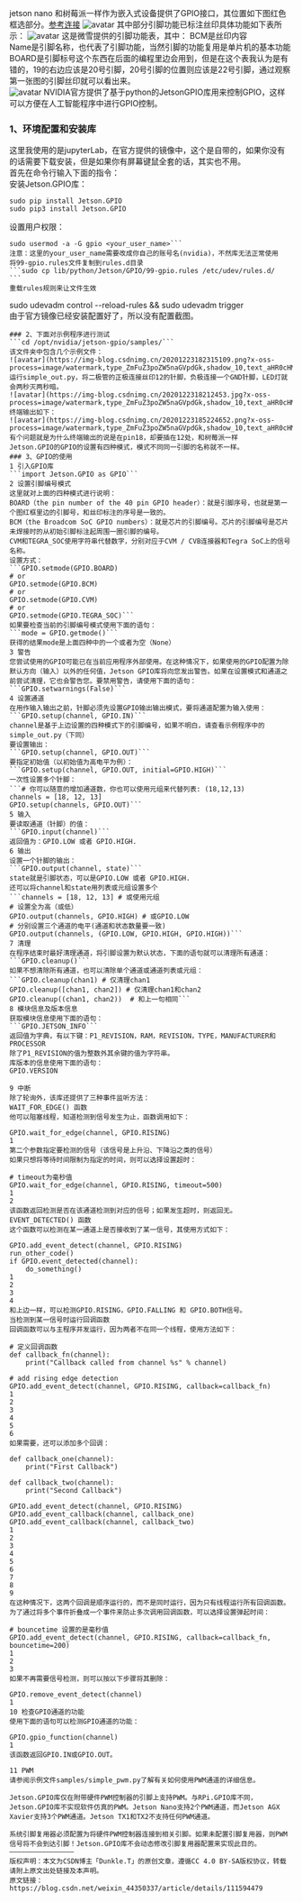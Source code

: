 jetson nano 和树莓派一样作为嵌入式设备提供了GPIO接口，其位置如下图红色框选部分。[参考连接](https://blog.csdn.net/weixin_44350337/article/details/111594479)
![avatar](https://img-blog.csdnimg.cn/20201223171343333.png?x-oss-process=image/watermark,type_ZmFuZ3poZW5naGVpdGk,shadow_10,text_aHR0cHM6Ly9ibG9nLmNzZG4ubmV0L3dlaXhpbl80NDM1MDMzNw==,size_16,color_FFFFFF,t_70)
其中部分引脚功能已标注丝印具体功能如下表所示：
![avatar](https://img-blog.csdnimg.cn/20201223171646481.png?x-oss-process=image/watermark,type_ZmFuZ3poZW5naGVpdGk,shadow_10,text_aHR0cHM6Ly9ibG9nLmNzZG4ubmV0L3dlaXhpbl80NDM1MDMzNw==,size_16,color_FFFFFF,t_70)
这是微雪提供的引脚功能表，其中：
BCM是丝印内容  
Name是引脚名称，也代表了引脚功能，当然引脚的功能复用是单片机的基本功能  
BOARD是引脚标号这个东西在后面的编程里边会用到，但是在这个表我认为是有错的，19的右边应该是20号引脚，20号引脚的位置则应该是22号引脚，通过观察第一张图的引脚丝印就可以看出来。  
![avatar](https://img-blog.csdnimg.cn/20201223183945501.png?x-oss-process=image/watermark,type_ZmFuZ3poZW5naGVpdGk,shadow_10,text_aHR0cHM6Ly9ibG9nLmNzZG4ubmV0L3dlaXhpbl80NDM1MDMzNw==,size_16,color_FFFFFF,t_70)
NVIDIA官方提供了基于python的JetsonGPIO库用来控制GPIO，这样可以方便在人工智能程序中进行GPIO控制。
### 1、环境配置和安装库
这里我使用的是jupyterLab，在官方提供的镜像中，这个是自带的，如果你没有的话需要下载安装，但是如果你有屏幕键鼠全套的话，其实也不用。    
首先在命令行输入下面的指令：    
安装Jetson.GPIO库：    
```
sudo pip install Jetson.GPIO
sudo pip3 install Jetson.GPIO
```  
设置用户权限：  
```sudo groupadd -f -r gpio
sudo usermod -a -G gpio <your_user_name>```  
注意：这里的your_user_name需要改成你自己的账号名(nvidia)，不然库无法正常使用  
将99-gpio.rules文件复制到rules.d目录  
```sudo cp lib/python/Jetson/GPIO/99-gpio.rules /etc/udev/rules.d/  ```
重载rules规则来让文件生效  
```
sudo udevadm control --reload-rules && sudo udevadm trigger  
由于官方镜像已经安装配置好了，所以没有配置截图。
```
### 2、下面对示例程序进行测试
```cd /opt/nvidia/jetson-gpio/samples/```
该文件夹中包含几个示例文件：
![avatar](https://img-blog.csdnimg.cn/20201223182315109.png?x-oss-process=image/watermark,type_ZmFuZ3poZW5naGVpdGk,shadow_10,text_aHR0cHM6Ly9ibG9nLmNzZG4ubmV0L3dlaXhpbl80NDM1MDMzNw==,size_16,color_FFFFFF,t_70)
运行simple_out.py，将二极管的正极连接丝印12的针脚，负极连接一个GND针脚，LED灯就会两秒灭两秒暗。  
![avatar](https://img-blog.csdnimg.cn/2020122318212453.jpg?x-oss-process=image/watermark,type_ZmFuZ3poZW5naGVpdGk,shadow_10,text_aHR0cHM6Ly9ibG9nLmNzZG4ubmV0L3dlaXhpbl80NDM1MDMzNw==,size_16,color_FFFFFF,t_70)
终端输出如下：  
![avatar](https://img-blog.csdnimg.cn/20201223185224652.png?x-oss-process=image/watermark,type_ZmFuZ3poZW5naGVpdGk,shadow_10,text_aHR0cHM6Ly9ibG9nLmNzZG4ubmV0L3dlaXhpbl80NDM1MDMzNw==,size_16,color_FFFFFF,t_70)
有个问题就是为什么终端输出的说是在pin18，却要插在12处，和树莓派一样  
Jetson.GPIO的GPIO的设置有四种模式，模式不同同一引脚的名称就不一样。  
### 3、GPIO的使用
1 引入GPIO库  
```import Jetson.GPIO as GPIO```
2 设置引脚编号模式  
这里就对上面的四种模式进行说明：  
BOARD（the pin number of the 40 pin GPIO header）：就是引脚序号，也就是第一个图红框里边的引脚号，和丝印标注的序号是一致的。  
BCM（the Broadcom SoC GPIO numbers）：就是芯片的引脚编号。芯片的引脚编号是芯片未焊接时的从初始引脚标注起周围一圈引脚的编号。  
CVM和TEGRA_SOC使用字符串代替数字，分别对应于CVM / CVB连接器和Tegra SoC上的信号名称。  
设置方式：  
```GPIO.setmode(GPIO.BOARD)
# or
GPIO.setmode(GPIO.BCM)
# or
GPIO.setmode(GPIO.CVM)
# or
GPIO.setmode(GPIO.TEGRA_SOC)```
如果要检查当前的引脚编号模式使用下面的语句：    
```mode = GPIO.getmode()```
获得的结果mode是上面四种中的一个或者为空（None）  
3 警告  
您尝试使用的GPIO可能已在当前应用程序外部使用。在这种情况下，如果使用的GPIO配置为除默认方向（输入）以外的任何值，Jetson GPIO库将向您发出警告。如果在设置模式和通道之前尝试清理，它也会警告您。要禁用警告，请使用下面的语句：  
```GPIO.setwarnings(False)```
4 设置通道
在用作输入输出之前，针脚必须先设置GPIO输出输出模式，要将通道配置为输入使用：
```GPIO.setup(channel, GPIO.IN)```
channel是基于上边设置的四种模式下的引脚编号，如果不明白，请查看示例程序中的simple_out.py（下同）
要设置输出：
```GPIO.setup(channel, GPIO.OUT)```
要指定初始值（以初始值为高电平为例）：
```GPIO.setup(channel, GPIO.OUT, initial=GPIO.HIGH)```
一次性设置多个针脚：
```# 你可以随意的增加通道数，你也可以使用元组来代替列表: (18,12,13)  
channels = [18, 12, 13]  
GPIO.setup(channels, GPIO.OUT)```
5 输入
要读取通道（针脚）的值：
```GPIO.input(channel)```
返回值为：GPIO.LOW 或者 GPIO.HIGH.
6 输出
设置一个针脚的输出：
```GPIO.output(channel, state)```
state就是引脚状态，可以是GPIO.LOW 或者 GPIO.HIGH.
还可以将channel和state用列表或元组设置多个
```channels = [18, 12, 13] # 或使用元组
# 设置全为高（或低）
GPIO.output(channels, GPIO.HIGH) # 或GPIO.LOW
# 分别设置三个通道的电平(通道和状态数量要一致)
GPIO.output(channels, (GPIO.LOW, GPIO.HIGH, GPIO.HIGH))```
7 清理
在程序结束时最好清理通道，将引脚设置为默认状态，下面的语句就可以清理所有通道：
```GPIO.cleanup()```
如果不想清除所有通道，也可以清除单个通道或通道列表或元组：
```GPIO.cleanup(chan1) # 仅清理chan1
GPIO.cleanup([chan1, chan2]) # 仅清理chan1和chan2
GPIO.cleanup((chan1, chan2))  # 和上一句相同```
8 模块信息及版本信息
获取模块信息使用下面的语句：
```GPIO.JETSON_INFO```
返回值为字典，有以下键：P1_REVISION，RAM，REVISION，TYPE，MANUFACTURER和PROCESSOR
除了P1_REVISION的值为整数外其余键的值为字符串。
库版本的信息使用下面的语句：
GPIO.VERSION

9 中断
除了轮询外，该库还提供了三种事件监听方法：
WAIT_FOR_EDGE() 函数
他可以阻塞线程，知道检测到信号发生为止，函数调用如下：

GPIO.wait_for_edge(channel, GPIO.RISING)
1
第二个参数指定要检测的信号（该信号是上升沿、下降沿之类的信号）
如果只想将等待时间限制为指定的时间，则可以选择设置超时：

# timeout为毫秒值
GPIO.wait_for_edge(channel, GPIO.RISING, timeout=500)
1
2
该函数返回检测是否在该通道检测到对应的信号；如果发生超时，则返回无。
EVENT_DETECTED() 函数
这个函数可以检测在某一通道上是否接收到了某一信号，其使用方式如下：

GPIO.add_event_detect(channel, GPIO.RISING)
run_other_code()
if GPIO.event_detected(channel):
    do_something()
1
2
3
4
和上边一样，可以检测GPIO.RISING，GPIO.FALLING 和 GPIO.BOTH信号。
当检测到某一信号时运行回调函数
回调函数可以与主程序并发运行，因为两者不在同一个线程，使用方法如下：

# 定义回调函数
def callback_fn(channel):
    print("Callback called from channel %s" % channel)

# add rising edge detection
GPIO.add_event_detect(channel, GPIO.RISING, callback=callback_fn)
1
2
3
4
5
6
如果需要，还可以添加多个回调：

def callback_one(channel):
    print("First Callback")

def callback_two(channel):
    print("Second Callback")

GPIO.add_event_detect(channel, GPIO.RISING)
GPIO.add_event_callback(channel, callback_one)
GPIO.add_event_callback(channel, callback_two)
1
2
3
4
5
6
7
8
9
在这种情况下，这两个回调是顺序运行的，而不是同时运行，因为只有线程运行所有回调函数。
为了通过将多个事件折叠成一个事件来防止多次调用回调函数，可以选择设置弹起时间：

# bouncetime 设置的是毫秒值
GPIO.add_event_detect(channel, GPIO.RISING, callback=callback_fn,
bouncetime=200)
1
2
3
如果不再需要信号检测，则可以按以下步骤将其删除：

GPIO.remove_event_detect(channel)
1
10 检查GPIO通道的功能
使用下面的语句可以检测GPIO通道的功能：

GPIO.gpio_function(channel)
1
该函数返回GPIO.IN或GPIO.OUT。

11 PWM
请参阅示例文件samples/simple_pwm.py了解有关如何使用PWM通道的详细信息。

Jetson.GPIO库仅在附带硬件PWM控制器的引脚上支持PWM。与RPi.GPIO库不同，Jetson.GPIO库不实现软件仿真的PWM。Jetson Nano支持2个PWM通道，而Jetson AGX Xavier支持3个PWM通道。Jetson TX1和TX2不支持任何PWM通道。

系统引脚复用器必须配置为将硬件PWM控制器连接到相关引脚。如果未配置引脚复用器，则PWM信号将不会到达引脚！Jetson.GPIO库不会动态修改引脚复用器配置来实现此目的。
————————————————
版权声明：本文为CSDN博主「Dunkle.T」的原创文章，遵循CC 4.0 BY-SA版权协议，转载请附上原文出处链接及本声明。
原文链接：https://blog.csdn.net/weixin_44350337/article/details/111594479